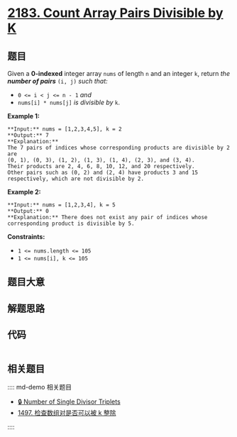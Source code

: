 # [2183. Count Array Pairs Divisible by K](https://leetcode.com/problems/count-array-pairs-divisible-by-k)

## 题目

Given a **0-indexed** integer array `nums` of length `n` and an integer `k`,
return _the **number of pairs**_ `(i, j)` _such that:_

  * `0 <= i < j <= n - 1` _and_
  * `nums[i] * nums[j]` _is divisible by_ `k`.



**Example 1:**

    
    
    **Input:** nums = [1,2,3,4,5], k = 2
    **Output:** 7
    **Explanation:** 
    The 7 pairs of indices whose corresponding products are divisible by 2 are
    (0, 1), (0, 3), (1, 2), (1, 3), (1, 4), (2, 3), and (3, 4).
    Their products are 2, 4, 6, 8, 10, 12, and 20 respectively.
    Other pairs such as (0, 2) and (2, 4) have products 3 and 15 respectively, which are not divisible by 2.    
    

**Example 2:**

    
    
    **Input:** nums = [1,2,3,4], k = 5
    **Output:** 0
    **Explanation:** There does not exist any pair of indices whose corresponding product is divisible by 5.
    



**Constraints:**

  * `1 <= nums.length <= 105`
  * `1 <= nums[i], k <= 105`


## 题目大意

## 解题思路

## 代码

```javascript

```

## 相关题目

:::: md-demo 相关题目
- [🔒 Number of Single Divisor Triplets](https://leetcode.com/problems/number-of-single-divisor-triplets)
- [1497. 检查数组对是否可以被 k 整除](https://leetcode.com/problems/check-if-array-pairs-are-divisible-by-k)

::::
